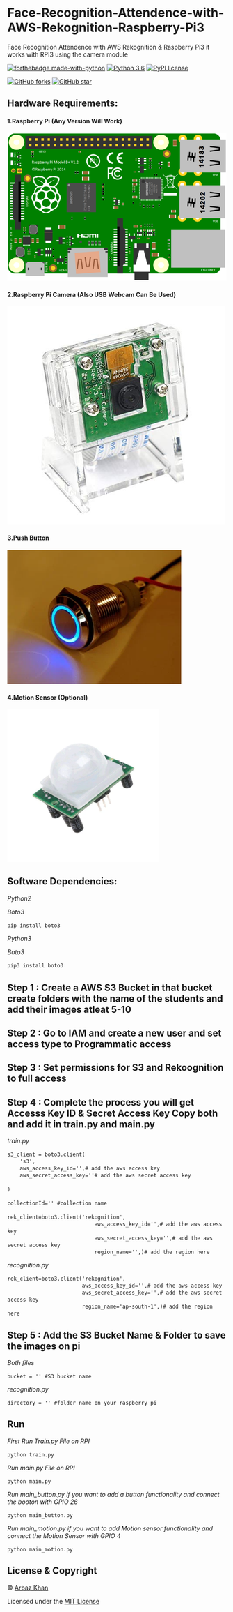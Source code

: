 # Face-Recognition-Attendence-with-AWS-Rekognition-Raspberry-Pi3
Face Recognition Attendence with AWS Rekognition &amp; Raspberry Pi3 it works with RPI3 using the camera module

[![forthebadge made-with-python](http://ForTheBadge.com/images/badges/made-with-python.svg)](https://www.python.org/)                  [![Python 3.6](https://img.shields.io/badge/python-3.6-blue.svg)](https://www.python.org/downloads/release/python-360/)          [![PyPI license](https://img.shields.io/pypi/l/ansicolortags.svg)](https://pypi.python.org/pypi/ansicolortags/)

 [![GitHub forks](https://img.shields.io/github/forks/arbazkhan4712/Face-Recognition-Attendence-with-AWS-Rekognition-Raspberry-Pi3?style=social)](https://GitHub.com/Naereen/StrapDown.js/network/)                 [![GitHub star](https://img.shields.io/github/stars/arbazkhan4712/Face-Recognition-Attendence-with-AWS-Rekognition-Raspberry-Pi3?style=social)](https://GitHub.com/Naereen/StrapDown.js/network/)



## Hardware Requirements:

#### 1.Raspberry Pi (Any Version Will Work)

<img src="img/rpi.png">

#### 2.Raspberry Pi Camera (Also USB Webcam Can Be Used)

<img src="img/rpicam.jpg">

#### 3.Push Button

<img src="img/push.png">

#### 4.Motion Sensor (Optional)

<img src="img/rpims.png" height="350">



## Software Dependencies:

*Python2*

*Boto3*
```python
pip install boto3
```

*Python3*

*Boto3*
```python
pip3 install boto3
```
## Step 1 : Create a AWS S3 Bucket in that bucket create folders with the name of the students and add their images atleat 5-10

## Step 2 : Go to IAM and create a new user and set access type to Programmatic access 

## Step 3 : Set permissions for S3 and Rekoognition to full access 

## Step 4 : Complete the process you will get Accesss Key ID & Secret Access Key Copy both and add it in train.py and main.py
*train.py*
```
s3_client = boto3.client(
    's3',
    aws_access_key_id='',# add the aws access key
    aws_secret_access_key=''# add the aws secret access key
    
)

collectionId='' #collection name

rek_client=boto3.client('rekognition',
                            aws_access_key_id='',# add the aws access key
                            aws_secret_access_key='',# add the aws secret access key
                            region_name='',)# add the region here

```
*recognition.py*
```
rek_client=boto3.client('rekognition',
                        aws_access_key_id='',# add the aws access key
                        aws_secret_access_key='',# add the aws secret access key
                        region_name='ap-south-1',)# add the region here
```

## Step 5 : Add the S3 Bucket Name & Folder to save the images on pi
*Both files* 
```
bucket = '' #S3 bucket name
```
*recognition.py*
```
directory = '' #folder name on your raspberry pi
```

## Run
*First Run Train.py File on RPI*
```
python train.py
```

*Run main.py File on RPI*
```
python main.py
```
*Run main_button.py if you want to add a button functionality and connect the booton with GPIO 26*
```
python main_button.py
```
*Run main_motion.py if you want to add Motion sensor functionality and connect the Motion Sensor with GPIO 4*
```
python main_motion.py
```

## License & Copyright
© [Arbaz Khan](https://arbazkhan4712.github.io/Contact.html)

Licensed under the [MIT License](LICENSE)
